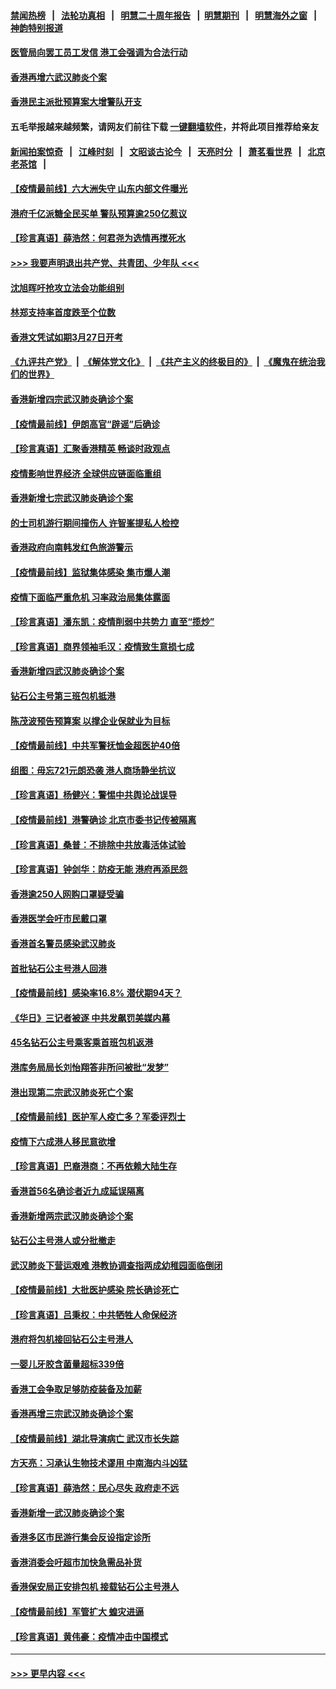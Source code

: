 #### [禁闻热榜](热点新闻.md?=0)  &nbsp;&nbsp;|&nbsp;&nbsp; [法轮功真相](https://github.com/gfw-breaker/truth/blob/master/README.md?=0) &nbsp;&nbsp;|&nbsp;&nbsp; [明慧二十周年报告](https://github.com/gfw-breaker/mh-reports/blob/master/README.md?=0) &nbsp;&nbsp;|&nbsp;&nbsp;[明慧期刊](https://github.com/gfw-breaker/mh-qikan) &nbsp;&nbsp;|&nbsp;&nbsp; [明慧海外之窗](https://github.com/gfw-breaker/mh-news/blob/master/README.md?=0) &nbsp;&nbsp;|&nbsp;&nbsp; [神韵特别报道](https://github.com/gfw-breaker/mh-news/blob/master/shenyun.md?=0)
#### [医管局向罢工员工发信 港工会强调为合法行动](../pages/nsc415/n11898870.md?t=02272131) 
#### [香港再增六武汉肺炎个案](../pages/nsc415/n11898843.md?t=02272131) 
#### [香港民主派批预算案大增警队开支](../pages/nsc415/n11898813.md?t=02272131) 
#### 五毛举报越来越频繁，请网友们前往下载 [一键翻墙软件](https://github.com/gfw-breaker/ssr-accounts)，并将此项目推荐给亲友
#### [新闻拍案惊奇](https://github.com/gfw-breaker/banned-news/blob/master/pages/link4.md) &nbsp;&nbsp;|&nbsp;&nbsp; [江峰时刻](https://github.com/gfw-breaker/banned-news/blob/master/pages/link4.md) &nbsp;&nbsp;|&nbsp;&nbsp; [文昭谈古论今](https://github.com/gfw-breaker/banned-news/blob/master/pages/link4.md) &nbsp;&nbsp;|&nbsp;&nbsp; [天亮时分](https://github.com/gfw-breaker/banned-news/blob/master/pages/link4.md) &nbsp;&nbsp;|&nbsp;&nbsp; [萧茗看世界](https://github.com/gfw-breaker/banned-news/blob/master/pages/link4.md) &nbsp;&nbsp;|&nbsp;&nbsp; [北京老茶馆](https://github.com/gfw-breaker/banned-news/blob/master/pages/link4.md) &nbsp;&nbsp;|&nbsp;&nbsp; 
#### [【疫情最前线】六大洲失守 山东内部文件曝光](../pages/nsc415/n11898455.md?t=02272131) 
#### [港府千亿派糖全民买单 警队预算逾250亿惹议](../pages/nsc415/n11898608.md?t=02272131) 
#### [【珍言真语】薛浩然：何君尧为选情再搅死水](../pages/nsc415/n11898269.md?t=02272131) 
#### [>>> 我要声明退出共产党、共青团、少年队 <<<](https://github.com/begood0513/goodnews/blob/master/quit/letter.md) 
#### [沈旭晖吁抢攻立法会功能组别](../pages/nsc415/n11896084.md?t=02272131) 
#### [林郑支持率首度跌至个位数](../pages/nsc415/n11896058.md?t=02272131) 
#### [香港文凭试如期3月27日开考](../pages/nsc415/n11896055.md?t=02272131) 
#### [《九评共产党》](https://github.com/begood0513/9ping.md/blob/master/README.md) &nbsp;|&nbsp; [《解体党文化》](../../../../jtdwh.md/blob/master/README.md)  &nbsp;|&nbsp; [《共产主义的终极目的》](../../../../gczydzjmd.md/blob/master/README.md) &nbsp;|&nbsp; [《魔鬼在统治我们的世界》](../../../../mgztzwmdsj.md/blob/master/README.md) 
#### [香港新增四宗武汉肺炎确诊个案](../pages/nsc415/n11896040.md?t=02272131) 
#### [【疫情最前线】伊朗高官“辟谣”后确诊](../pages/nsc415/n11895902.md?t=02272131) 
#### [【珍言真语】汇聚香港精英 畅谈时政观点](../pages/nsc415/n11895733.md?t=02272131) 
#### [疫情影响世界经济 全球供应链面临重组](../pages/nsc415/n11895634.md?t=02272131) 
#### [香港新增七宗武汉肺炎确诊个案](../pages/nsc415/n11893498.md?t=02272131) 
#### [的士司机游行期间撞伤人 许智峯提私人检控](../pages/nsc415/n11893483.md?t=02272131) 
#### [香港政府向南韩发红色旅游警示](../pages/nsc415/n11893398.md?t=02272131) 
#### [【疫情最前线】监狱集体感染 集市爆人潮](../pages/nsc415/n11893181.md?t=02272131) 
#### [疫情下面临严重危机  习率政治局集体露面](../pages/nsc415/n11893305.md?t=02272131) 
#### [【珍言真语】潘东凯：疫情削弱中共势力 直至“揽炒”](../pages/nsc415/n11892866.md?t=02272131) 
#### [【珍言真语】商界领袖毛汉：疫情致生意损七成](../pages/nsc415/n11890348.md?t=02272131) 
#### [香港新增四武汉肺炎确诊个案](../pages/nsc415/n11890610.md?t=02272131) 
#### [钻石公主号第三班包机抵港](../pages/nsc415/n11890645.md?t=02272131) 
#### [陈茂波预告预算案 以撑企业保就业为目标](../pages/nsc415/n11890574.md?t=02272131) 
#### [【疫情最前线】中共军警抚恤金超医护40倍](../pages/nsc415/n11890458.md?t=02272131) 
#### [组图：毋忘721元朗恐袭 港人商场静坐抗议](../pages/nsc415/n11876882.md?t=02272131) 
#### [【珍言真语】杨健兴：警惕中共舆论战误导](../pages/nsc415/n11888131.md?t=02272131) 
#### [【疫情最前线】港警确诊 北京市委书记传被隔离](../pages/nsc415/n11886872.md?t=02272131) 
#### [【珍言真语】桑普：不排除中共放毒活体试验](../pages/nsc415/n11886832.md?t=02272131) 
#### [【珍言真语】钟剑华：防疫无能 港府再添民怨](../pages/nsc415/n11884504.md?t=02272131) 
#### [香港逾250人网购口罩疑受骗](../pages/nsc415/n11884388.md?t=02272131) 
#### [香港医学会吁市民戴口罩](../pages/nsc415/n11884367.md?t=02272131) 
#### [香港首名警员感染武汉肺炎](../pages/nsc415/n11884357.md?t=02272131) 
#### [首批钻石公主号港人回港](../pages/nsc415/n11884333.md?t=02272131) 
#### [【疫情最前线】感染率16.8% 潜伏期94天？](../pages/nsc415/n11884256.md?t=02272131) 
#### [《华日》三记者被逐 中共发飙罚美媒内幕](../pages/nsc415/n11884184.md?t=02272131) 
#### [45名钻石公主号乘客乘首班包机返港](../pages/nsc415/n11881770.md?t=02272131) 
#### [港库务局局长刘怡翔答非所问被批“发梦”](../pages/nsc415/n11881752.md?t=02272131) 
#### [港出现第二宗武汉肺炎死亡个案](../pages/nsc415/n11881736.md?t=02272131) 
#### [【疫情最前线】医护军人疫亡多？军委评烈士](../pages/nsc415/n11881655.md?t=02272131) 
#### [疫情下六成港人移民意欲增](../pages/nsc415/n11881699.md?t=02272131) 
#### [【珍言真语】巴裔港商：不再依赖大陆生存](../pages/nsc415/n11881126.md?t=02272131) 
#### [香港首56名确诊者近九成延误隔离](../pages/nsc415/n11879079.md?t=02272131) 
#### [香港新增两宗武汉肺炎确诊个案](../pages/nsc415/n11879064.md?t=02272131) 
#### [钻石公主号港人或分批撤走](../pages/nsc415/n11879029.md?t=02272131) 
#### [武汉肺炎下营运艰难 港教协调查指两成幼稚园面临倒闭](../pages/nsc415/n11878989.md?t=02272131) 
#### [【疫情最前线】大批医护感染 院长确诊死亡](../pages/nsc415/n11878595.md?t=02272131) 
#### [【珍言真语】吕秉权：中共牺牲人命保经济](../pages/nsc415/n11878390.md?t=02272131) 
#### [港府将包机接回钻石公主号港人](../pages/nsc415/n11876352.md?t=02272131) 
#### [一婴儿牙胶含菌量超标339倍](../pages/nsc415/n11876336.md?t=02272131) 
#### [香港工会争取足够防疫装备及加薪](../pages/nsc415/n11876313.md?t=02272131) 
#### [香港再增三宗武汉肺炎确诊个案](../pages/nsc415/n11876297.md?t=02272131) 
#### [【疫情最前线】湖北导演病亡 武汉市长失踪](../pages/nsc415/n11876272.md?t=02272131) 
#### [方天亮：习承认生物技术谬用 中南海内斗凶猛](../pages/nsc415/n11873679.md?t=02272131) 
#### [【珍言真语】薛浩然：民心尽失 政府走不远](../pages/nsc415/n11875838.md?t=02272131) 
#### [香港新增一武汉肺炎确诊个案](../pages/nsc415/n11874044.md?t=02272131) 
#### [香港多区市民游行集会反设指定诊所](../pages/nsc415/n11874017.md?t=02272131) 
#### [香港消委会吁超市加快急需品补货](../pages/nsc415/n11874003.md?t=02272131) 
#### [香港保安局正安排包机 接载钻石公主号港人](../pages/nsc415/n11873932.md?t=02272131) 
#### [【疫情最前线】军管扩大 蝗灾进逼](../pages/nsc415/n11873780.md?t=02272131) 
#### [【珍言真语】黄伟豪：疫情冲击中国模式](../pages/nsc415/n11873482.md?t=02272131) 

----
#### [ >>> 更早内容 <<< ](../indexes/nsc415-earlier.md)
